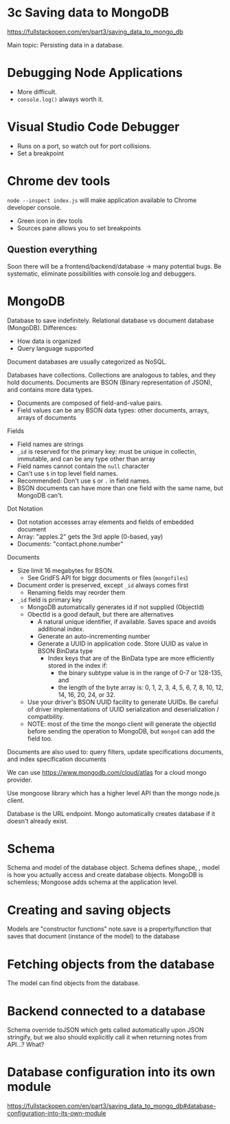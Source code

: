 # 3c Saving data to MongoDB
https://fullstackopen.com/en/part3/saving_data_to_mongo_db

Main topic: Persisting data in a database.

# Debugging Node Applications

- More difficult.
- `console.log()` always worth it.

# Visual Studio Code Debugger
- Runs on a port, so watch out for port collisions.
- Set a breakpoint

# Chrome dev tools
`node --inspect index.js` will make application available to Chrome developer console.
- Green icon in dev tools
- Sources pane allows you to set breakpoints

## Question everything
Soon there will be a frontend/backend/database -> many potential bugs.
Be systematic, eliminate possibilities with console.log and debuggers.

# MongoDB

Database to save indefinitely.
Relational database vs document database (MongoDB).
Differences:
- How data is organized
- Query language supported

Document databases are usually categorized as NoSQL.

Databases have collections.
Collections are analogous to tables, and they hold documents.
Documents are BSON (Binary representation of JSON), and contains more data types.
- Documents are composed of field-and-value pairs.
- Field values can be any BSON data types: other documents, arrays, arrays of documents

Fields
- Field names are strings
- `_id` is reserved for the primary key: must be unique in collectin, immutable, and can be any type other than array
- Field names cannot contain the `null` character
- Can't use `$` in top level field names.
- Recommended: Don't use `$` or `.` in field names.
- BSON documents can have more than one field with the same name, but MongoDB can't. 

Dot Notation
- Dot notation accesses array elements and fields of embedded document
- Array: "apples.2" gets the 3rd apple (0-based, yay)
- Documents: "contact.phone.number"

Documents
- Size limit 16 megabytes for BSON.
    - See GridFS API for biggr documents or files (`mongofiles`)
- Document order is preserved, except `_id` always comes first
    - Renaming fields may reorder them
- `_id` field is primary key
    - MongoDB automatically generates id if not supplied (ObjectId)
    - ObectId is a good default, but there are alternatives
        - A natural unique identifier, if available. Saves space and avoids additional index.
        - Generate an auto-incrementing number
        - Generate a UUID in application code. Store UUID as value in BSON BinData type
            - Index keys that are of the BinData type are more efficiently stored in the index if:
                - the binary subtype value is in the range of 0-7 or 128-135, and
                - the length of the byte array is: 0, 1, 2, 3, 4, 5, 6, 7, 8, 10, 12, 14, 16, 20, 24, or 32.
    - Use your driver's BSON UUID facility to generate UUIDs. Be careful of driver implementations of UUID serialization and deserialization / compatbility.
    - NOTE: most of the time the mongo client will generate the objectId before sending the operation to MongoDB, but `mongod` can add the field too.

Documents are also used to: query filters, update specifications documents, and index specification documents

We can use https://www.mongodb.com/cloud/atlas for a cloud mongo provider.

Use mongoose library which has a higher level API than the mongo node.js client.

Database is the URL endpoint. Mongo automatically creates database if it doesn't already exist.

# Schema
Schema and model of the database object.
Schema defines shape, , model is how you actually access and create database objects.
MongoDB is schemless; Mongoose adds schema at the application level.

# Creating and saving objects
Models are "constructor functions"
note.save is a property/function that saves that document (instance of the model) to the database

# Fetching objects from the database
The model can find objects from the database.

# Backend connected to a database
Schema override toJSON which gets called automatically upon JSON stringify, but we also should explicitly call it when returning notes from API...? What?

# Database configuration into its own module
https://fullstackopen.com/en/part3/saving_data_to_mongo_db#database-configuration-into-its-own-module